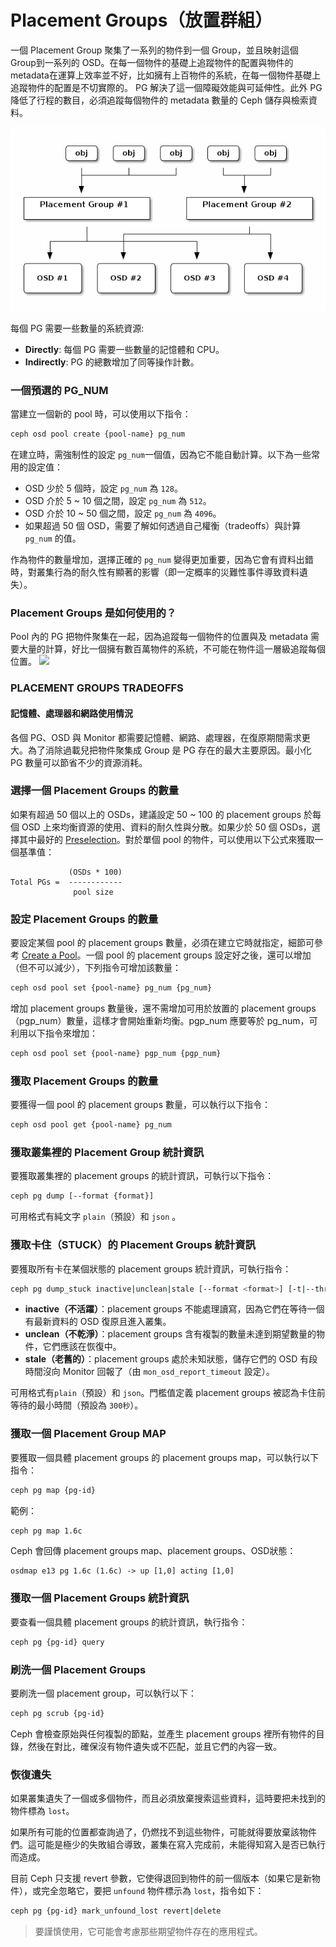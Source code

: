 # Placement Groups（放置群組）
一個 Placement Group 聚集了一系列的物件到一個 Group，並且映射這個 Group到一系列的 OSD。在每一個物件的基礎上追蹤物件的配置與物件的 metadata在運算上效率並不好，比如擁有上百物件的系統，在每一個物件基礎上追蹤物件的配置是不切實際的。 PG 解決了這一個障礙效能與可延伸性。此外 PG 降低了行程的數目，必須追蹤每個物件的 metadata 數量的 Ceph 儲存與檢索資料。

![](images/pg.png)

每個 PG 需要一些數量的系統資源:

* **Directly**: 每個 PG 需要一些數量的記憶體和 CPU。
* **Indirectly**: PG 的總數增加了同等操作計數。


### 一個預選的 PG_NUM
當建立一個新的 pool 時，可以使用以下指令：
```sh
ceph osd pool create {pool-name} pg_num
```

在建立時，需強制性的設定 ```pg_num```一個值，因為它不能自動計算。以下為一些常用的設定值：
* OSD 少於 5 個時，設定 ```pg_num``` 為 ```128```。
* OSD 介於 5 ~ 10 個之間，設定 ```pg_num``` 為 ```512```。
* OSD 介於 10 ~ 50 個之間，設定 ```pg_num``` 為 ```4096```。
* 如果超過 50 個 OSD，需要了解如何透過自己權衡（tradeoffs）與計算 ```pg_num``` 的值。

作為物件的數量增加，選擇正確的 ```pg_num``` 變得更加重要，因為它會有資料出錯時，對叢集行為的耐久性有顯著的影響（即一定概率的災難性事件導致資料遺失）。

### Placement Groups 是如何使用的？
Pool 內的 PG 把物件聚集在一起，因為追蹤每一個物件的位置與及 metadata 需要大量的計算，好比一個擁有數百萬物件的系統，不可能在物件這一層級追蹤每個位置。
![](pg-use.png)

### PLACEMENT GROUPS TRADEOFFS


#### 記憶體、處理器和網路使用情況
各個 PG、OSD 與 Monitor 都需要記憶體、網路、處理器，在復原期間需求更大。為了消除過載兒把物件聚集成 Group 是 PG 存在的最大主要原因。最小化 PG 數量可以節省不少的資源消耗。

### 選擇一個 Placement Groups 的數量
如果有超過 50 個以上的 OSDs，建議設定 50 ~ 100 的 placement groups 於每個 OSD 上來均衡資源的使用、資料的耐久性與分散。如果少於 50 個 OSDs，選擇其中最好的 [Preselection](http://ceph.com/docs/master/rados/operations/placement-groups/#preselection)。對於單個 pool 的物件，可以使用以下公式來獲取一個基準值：
```
             (OSDs * 100)
Total PGs =  ------------
              pool size
```


### 設定 Placement Groups 的數量
要設定某個 pool 的 placement groups 數量，必須在建立它時就指定，細節可參考 [Create a Pool](http://ceph.com/docs/master/rados/operations/pools#createpool)。一個 pool 的 placement groups 設定好之後，還可以增加（但不可以減少），下列指令可增加該數量：
```sh
ceph osd pool set {pool-name} pg_num {pg_num}
```
增加 placement groups 數量後，還不需增加可用於放置的 placement groups（pgp_num）數量，這樣才會開始重新均衡。pgp_num 應要等於 pg_num，可利用以下指令來增加：
```sh
ceph osd pool set {pool-name} pgp_num {pgp_num}
```

### 獲取 Placement Groups 的數量
要獲得一個 pool 的 placement groups 數量，可以執行以下指令：
```sh
ceph osd pool get {pool-name} pg_num
```

### 獲取叢集裡的 Placement Group 統計資訊
要獲取叢集裡的 placement groups 的統計資訊，可執行以下指令：
```sh
ceph pg dump [--format {format}]
```
可用格式有純文字 ```plain```（預設）和 ```json``` 。

### 獲取卡住（STUCK）的 Placement Groups 統計資訊
要獲取所有卡在某個狀態的 placement groups 統計資訊，可執行指令：
```sh
ceph pg dump_stuck inactive|unclean|stale [--format <format>] [-t|--threshold <seconds>]
```
* **inactive（不活躍）**：placement groups 不能處理讀寫，因為它們在等待一個有最新資料的 OSD 復原且進入叢集。
* **unclean（不乾淨）**：placement groups 含有複製的數量未達到期望數量的物件，它們應該在恢復中。
* **stale（老舊的）**：placement groups 處於未知狀態，儲存它們的 OSD 有段時間沒向 Monitor 回報了（由 ```mon_osd_report_timeout``` 設定）。

可用格式有```plain```（預設）和 ```json```。門檻值定義 placement groups 被認為卡住前等待的最小時間（預設為 ```300秒```）。

### 獲取一個 Placement Group MAP
要獲取一個具體 placement groups 的 placement groups map，可以執行以下指令：
```sh
ceph pg map {pg-id}
```
範例：
```sh
ceph pg map 1.6c
```
Ceph 會回傳 placement groups map、placement groups、OSD狀態：
```
osdmap e13 pg 1.6c (1.6c) -> up [1,0] acting [1,0]
```

### 獲取一個 Placement Groups 統計資訊
要查看一個具體 placement groups 的統計資訊，執行指令：
```sh
ceph pg {pg-id} query
```

### 刷洗一個 Placement Groups
要刷洗一個 placement group，可以執行以下：
```sh
ceph pg scrub {pg-id}
```
Ceph 會檢查原始與任何複製的節點，並產生 placement groups 裡所有物件的目錄，然後在對比，確保沒有物件遺失或不匹配，並且它們的內容一致。

### 恢復遺失
如果叢集遺失了一個或多個物件，而且必須放棄搜索這些資料，這時要把未找到的物件標為 ```lost```。

如果所有可能的位置都查詢過了，仍燃找不到這些物件，可能就得要放棄該物件們。這可能是極少的失敗組合導致，叢集在寫入完成前，未能得知寫入是否已執行而造成。

目前 Ceph 只支援 revert 參數，它使得退回到物件的前一個版本（如果它是新物件），或完全忽略它，要把 ```unfound``` 物件標示為 ```lost```，指令如下：
```sh
ceph pg {pg-id} mark_unfound_lost revert|delete
```
> 要謹慎使用，它可能會考慮那些期望物件存在的應用程式。
